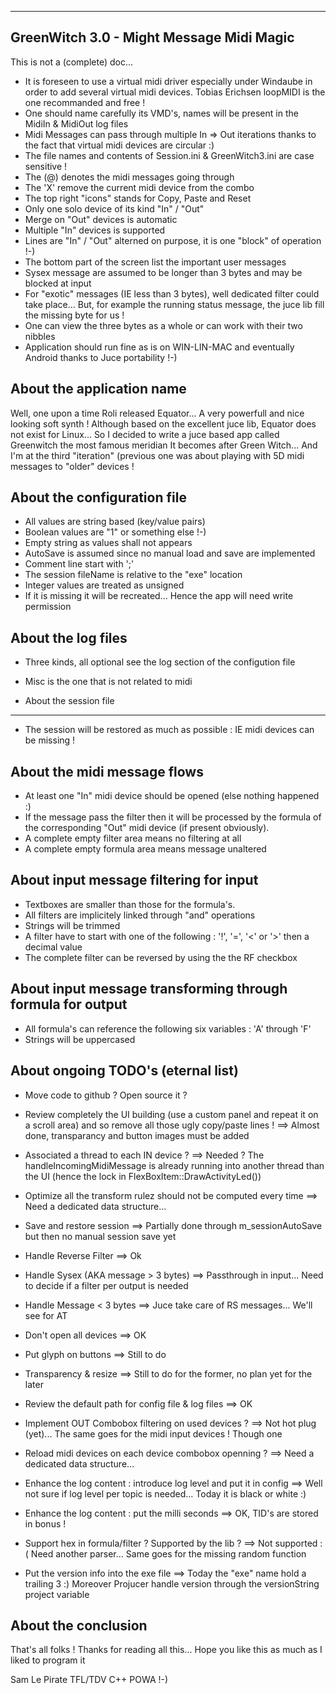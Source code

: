 
-----------------------------------------
GreenWitch 3.0 - Might Message Midi Magic
-----------------------------------------

This is not a (complete) doc...

- It is foreseen to use a virtual midi driver especially under Windaube in order to add
several virtual midi devices. Tobias Erichsen loopMIDI is the one recommanded and free !
- One should name carefully its VMD's, names will be present in the MidiIn & MidiOut log files
- Midi Messages can pass through multiple In => Out iterations thanks to the fact that virtual
midi devices are circular :)
- The file names and contents of Session.ini & GreenWitch3.ini are case sensitive !
- The (@) denotes the midi messages going through
- The 'X' remove the current midi device from the combo
- The top right "icons" stands for Copy, Paste and Reset
- Only one solo device of its kind "In" / "Out"
- Merge on "Out" devices is automatic
- Multiple "In" devices is supported
- Lines are "In" / "Out" alterned on purpose, it is one "block" of operation !-)
- The bottom part of the screen list the important user messages
- Sysex message are assumed to be longer than 3 bytes and may be blocked at input
- For "exotic" messages (IE less than 3 bytes), well dedicated filter could take place...
But, for example the running status message, the juce lib fill the missing byte for us !
- One can view the three bytes as a whole or can work with their two nibbles
- Application should run fine as is on WIN-LIN-MAC and eventually Android thanks to Juce portability !-)

About the application name
--------------------------

Well, one upon a time Roli released Equator... A very powerfull and nice looking soft synth !
Although based on the excellent juce lib, Equator does not exist for Linux...
So I decided to write a juce based app called Greenwitch the most famous meridian
It becomes after Green Witch... And I'm at the third "iteration" (previous one was about 
playing with 5D midi messages to "older" devices !

About the configuration file
----------------------------

- All values are string based (key/value pairs)
- Boolean values are "1" or something else !-)
- Empty string as values shall not appears
- AutoSave is assumed since no manual load and save are implemented
- Comment line start with ';'
- The session fileName is relative to the "exe" location
- Integer values are treated as unsigned
- If it is missing it will be recreated... Hence the app will need write permission


About the log files
-------------------

- Three kinds, all optional see the log section of the configution file
- Misc is the one that is not related to midi


- About the session file
------------------------

- The session will be restored as much as possible : IE midi devices can be missing !


About the midi message flows
----------------------------

- At least one "In" midi device should be opened (else nothing happened :)
- If the message pass the filter then it will be processed by the formula
of the corresponding "Out" midi device (if present obviously).
- A complete empty filter area means no filtering at all
- A complete empty formula area means message unaltered


About input message filtering for input
---------------------------------------

- Textboxes are smaller than those for the formula's.
- All filters are implicitely linked through "and" operations
- Strings will be trimmed
- A filter have to start with one of the following : '!', '=', '<' or '>' then a decimal value
- The complete filter can be reversed by using the the RF checkbox


About input message transforming through formula for output
-----------------------------------------------------------

- All formula's can reference the following six variables : 'A' through 'F'
- Strings will be uppercased


About ongoing TODO's (eternal list)
-----------------------------------

- Move code to github ? Open source it ?



- Review completely the UI building (use a custom panel and repeat it on a scroll area) and so remove all those ugly copy/paste lines !
==> Almost done, transparancy and button images must be added



- Associated a thread to each IN device ?
==> Needed ? The handleIncomingMidiMessage is already running into another thread than the UI (hence the lock in FlexBoxItem::DrawActivityLed())



- Optimize all the transform rulez should not be computed every time
==> Need a dedicated data structure...


- Save and restore session
==> Partially done through m_sessionAutoSave but then no manual session save yet



- Handle Reverse Filter
==> Ok



- Handle Sysex (AKA message > 3 bytes)
==> Passthrough in input... Need to decide if a filter per output is needed



- Handle Message < 3 bytes
==> Juce take care of RS messages... We'll see for AT



- Don't open all devices
==> OK



- Put glyph on buttons
==> Still to do



- Transparency & resize
==> Still to do for the former, no plan yet for the later



- Review the default path for config file & log files
==> OK



- Implement OUT Combobox filtering on used devices ?
==> Not hot plug (yet)... The same goes for the midi input devices ! Though one



- Reload midi devices on each device combobox openning ?
==> Need a dedicated data structure...



- Enhance the log content : introduce log level and put it in config
==> Well not sure if log level per topic is needed... Today it is black or white :)



- Enhance the log content : put the milli seconds
==> OK, TID's are stored in bonus !


- Support hex in formula/filter ? Supported by the lib ?
==> Not supported :( Need another parser... Same goes for the missing random function



- Put the version info into the exe file
==> Today the "exe" name hold a trailing 3 :) Moreover Projucer handle version through the versionString project variable



About the conclusion
--------------------

That's all folks ! Thanks for reading all this... Hope you like this as much as I liked to program it

Sam Le Pirate TFL/TDV C++ POWA !-)